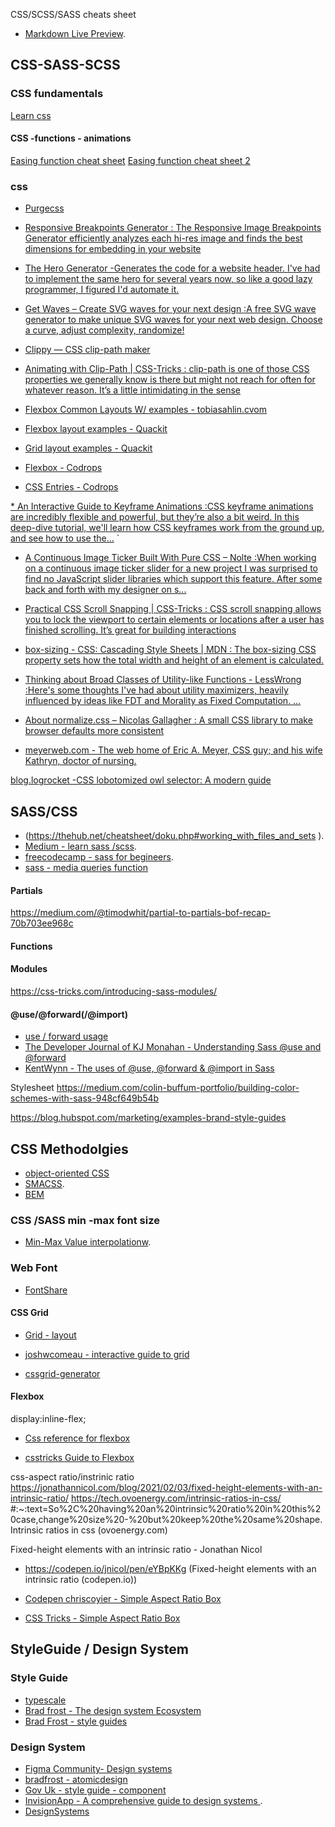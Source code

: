 CSS/SCSS/SASS cheats sheet
* [Markdown Live Preview](https://markdownlivepreview.com/).


## CSS-SASS-SCSS

### CSS fundamentals
[Learn css](https://web.dev/learn/css/)

#### CSS -functions - animations
[Easing function cheat sheet](https://easings.net/)
[Easing function cheat sheet 2](https://easings.net/#easeInOutCubic)



### css

* [Purgecss](https://purgecss.com/getting-started.html) 
* [Responsive Breakpoints Generator : The Responsive Image Breakpoints Generator efficiently analyzes each hi-res image and finds the best dimensions for embedding in your website](https://www.responsivebreakpoints.com/)


* [The Hero Generator -Generates the code for a website header. I've had to implement the same hero for several years now, so like a good lazy programmer, I figured I'd automate it.](https://hero-generator.netlify.app/)


* [Get Waves – Create SVG waves for your next design :A free SVG wave generator to make unique SVG waves for your next web design. Choose a curve, adjust complexity, randomize!](https://getwaves.io/)


* [Clippy — CSS clip-path maker](https://bennettfeely.com/clippy/)


* [Animating with Clip-Path | CSS-Tricks : clip-path is one of those CSS properties we generally know is there but might not reach for often for whatever reason. It’s a little intimidating in the sense](https://css-tricks.com/animating-with-clip-path/)



* [Flexbox Common Layouts W/ examples - tobiasahlin.cvom](https://tobiasahlin.com/blog/common-flexbox-patterns/#stretch-middle-fixed-spacing)


* [Flexbox layout examples - Quackit](https://www.quackit.com/html/templates/css_flexbox_templates.cfm)

* [Grid layout examples - Quackit](https://www.quackit.com/html/templates/css_grid_templates.cfm)

* [Flexbox - Codrops](https://tympanus.net/codrops/css_reference/flexbox/)

* [CSS Entries - Codrops](https://tympanus.net/codrops/css_reference/)

[* An Interactive Guide to Keyframe Animations :CSS keyframe animations are incredibly flexible and powerful, but they’re also a bit weird. In this deep-dive tutorial, we'll learn how CSS keyframes work from the ground up, and see how to use the...](https://www.joshwcomeau.com/animation/keyframe-animations/)
`
* [A Continuous Image Ticker Built With Pure CSS – Nolte :When working on a continuous image ticker slider for a new project I was surprised to find no JavaScript slider libraries which support this feature. After some back and forth with my designer on s...](https://nolte.io/a-continuous-image-ticker-built-with-pure-css)

* [Practical CSS Scroll Snapping | CSS-Tricks : CSS scroll snapping allows you to lock the viewport to certain elements or locations after a user has finished scrolling. It’s great for building interactions](https://css-tricks.com/practical-css-scroll-snapping/)


* [box-sizing - CSS: Cascading Style Sheets | MDN : The box-sizing CSS property sets how the total width and height of an element is calculated.](https://developer.mozilla.org/en-US/docs/Web/CSS/box-sizing)



* [Thinking about Broad Classes of Utility-like Functions - LessWrong :Here's some thoughts I've had about utility maximizers, heavily influenced by ideas like FDT and Morality as Fixed Computation. …](https://www.lesswrong.com/posts/gnF2vwpanCu6esGQr/thinking-about-broad-classes-of-utility-like-functions)

* [About normalize.css – Nicolas Gallagher : A small CSS library to make browser defaults more consistent](https://nicolasgallagher.com/about-normalize-css/)

* [meyerweb.com - The web home of Eric A. Meyer, CSS guy; and his wife Kathryn, doctor of nursing.](https://meyerweb.com/eric/tools/css/reset/)


[blog.logrocket -CSS lobotomized owl selector: A modern guide](https://blog.logrocket.com/css-lobotomized-owl-selector-modern-guide/#using-child-combinator)


## SASS/CSS
* (https://thehub.net/cheatsheet/doku.php#working_with_files_and_sets ).
* [Medium  - learn sass /scss](https://medium.com/swlh/learn-the-scss-sass-basics-in-5-minutes-73002653b443).
* [freecodecamp - sass for begineers](https://www.freecodecamp.org/news/the-beginners-guide-to-sass/).
* [sass - media queries function](https://github.com/sass-mq/sass-mq)

#### Partials
https://medium.com/@timodwhit/partial-to-partials-bof-recap-70b703ee968c

####  Functions

####  Modules
https://css-tricks.com/introducing-sass-modules/ 

#### @use/@forward(/@import)
* [use / forward usage](https://www.spindogs.co.uk/blog/how-developers-can-apply-use-and-forward-rules-in-sass/#:~:text=The%20SASS%20%40forward%20rule%20serves,and%20maintaining%20a%20modular%20codebase.)
* [The Developer Journal of KJ Monahan - Understanding Sass @use and @forward](https://kjmonahan.dev/sass-use-vs-forward/)
* [ KentWynn - The uses of @use, @forward & @import in Sass ](https://kentwynn.com/frontend-languages/css/the-uses-of-use-forward-import-in-sass/kentwynn/22/12/2022/)

Stylesheet
https://medium.com/colin-buffum-portfolio/building-color-schemes-with-sass-948cf649b54b 

https://blog.hubspot.com/marketing/examples-brand-style-guides




## CSS Methodolgies
* [object-oriented CSS](http://oocss.org/)
* [SMACSS](https://smacss.com/book/type-layout/).
* [BEM](https://csswizardry.com/2013/01/mindbemding-getting-your-head-round-bem-syntax/)

### CSS /SASS min -max font size
* [Min-Max Value interpolationw](https://min-max-calculator.9elements.com/).

### Web Font
* [FontShare](https://www.fontshare.com/)

#### CSS Grid
* [Grid - layout](https://grid.layoutit.com/) 

* [joshwcomeau - interactive guide to grid ](https://www.joshwcomeau.com/css/interactive-guide-to-grid/) 

*  [cssgrid-generator](https://cssgrid-generator.netlify.app/ )

#### Flexbox
display:inline-flex;
* [Css reference for flexbox](https://tympanus.net/codrops/css_reference/flexbox/)

* [csstricks Guide to Flexbox](https://css-tricks.com/snippets/css/a-guide-to-flexbox/)

 


css-aspect ratio/instrinic ratio
https://jonathannicol.com/blog/2021/02/03/fixed-height-elements-with-an-intrinsic-ratio/
https://tech.ovoenergy.com/intrinsic-ratios-in-css/ #:~:text=So%2C%20having%20an%20intrinsic%20ratio%20in%20this%20case,change%20size%20-%20but%20keep%20the%20same%20shape. 
Intrinsic ratios in css (ovoenergy.com) 



Fixed-height elements with an intrinsic ratio - Jonathan Nicol 
- https://codepen.io/jnicol/pen/eYBpKKg (Fixed-height elements with an intrinsic ratio (codepen.io))

- [Codepen chriscoyier - Simple Aspect Ratio Box](https://codepen.io/chriscoyier/pen/BZNoev) 
- [CSS Tricks - Simple Aspect Ratio Box](https://css-tricks.com/aspect-ratio-boxes/) 


## StyleGuide / Design System

### Style Guide
* [typescale](https://typescale.com/)
* [Brad frost - The design system Ecosystem](https://bradfrost.com/blog/post/the-design-system-ecosystem/)
* [Brad Frost - style guides](https://bradfrost.com/blog/post/style-guides/)

### Design System 
* [Figma Community- Design systems](https://www.designsystems.com/open-design-systems/)
* [bradfrost - atomicdesign](https://atomicdesign.bradfrost.com/chapter-1/)
* [Gov Uk - style guide - component](https://design-system.service.gov.uk/styles/typography/)
* [InvisionApp - A comprehensive guide to design systems ](https://www.invisionapp.com/inside-design/guide-to-design-systems/).
* [DesignSystems](https://www.designsystems.com/)
